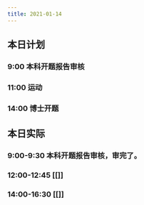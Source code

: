 ```yaml
---
title: 2021-01-14
---
```


## 本日计划
### 9:00 本科开题报告审核
### 11:00 运动
### 14:00 博士开题
## 本日实际
### 9:00-9:30 本科开题报告审核，审完了。
### 12:00-12:45 [[]]
### 14:00-16:30 [[]]
### 

